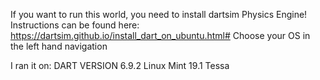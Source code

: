 If you want to run this world, you need to install dartsim Physics Engine!
Instructions can be found here: https://dartsim.github.io/install_dart_on_ubuntu.html#
Choose your OS in the left hand navigation

I ran it on:
DART VERSION 6.9.2
Linux Mint 19.1 Tessa

